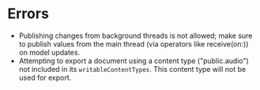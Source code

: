 #  Errors

* Publishing changes from background threads is not allowed; make sure to publish values from the main thread (via operators like receive(on:)) on model updates.
* Attempting to export a document using a content type ("public.audio") not included in its `writableContentTypes`. This content type will not be used for export.
